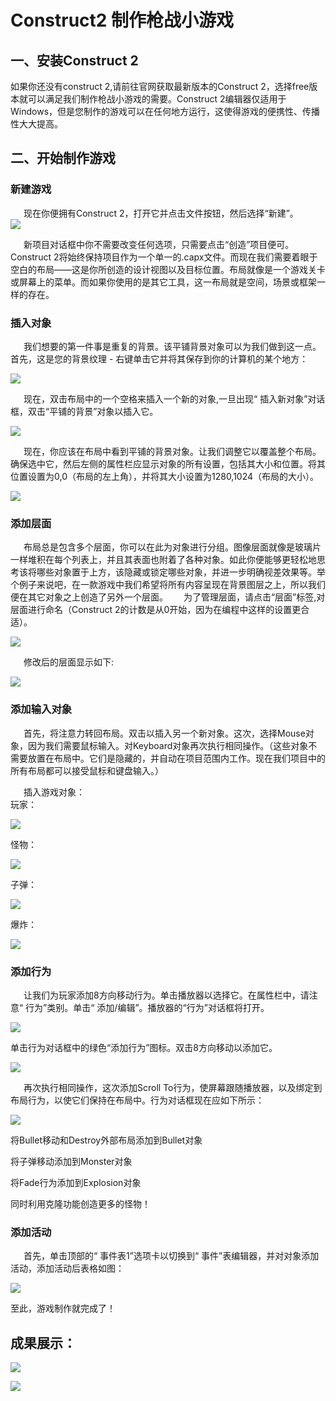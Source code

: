 # Construct2 制作枪战小游戏
## 一、安装Construct 2
如果你还没有construct 2,请前往官网获取最新版本的Construct 2，选择free版本就可以满足我们制作枪战小游戏的需要。Construct 2编辑器仅适用于Windows，但是您制作的游戏可以在任何地方运行，这使得游戏的便携性、传播性大大提高。
## 二、开始制作游戏

### 新建游戏
&ensp;&ensp;&ensp;现在你便拥有Construct 2，打开它并点击文件按钮，然后选择“新建”。  
![](http://gamerboom.com/wp-content/uploads/2012/05/file-newfrom-scirra.com_.png)

&ensp;&ensp;&ensp;新项目对话框中你不需要改变任何选项，只需要点击“创造”项目便可。Construct 2将始终保持项目作为一个单一的.capx文件。而现在我们需要着眼于空白的布局——这是你所创造的设计视图以及目标位置。布局就像是一个游戏关卡或屏幕上的菜单。而如果你使用的是其它工具，这一布局就是空间，场景或框架一样的存在。
### 插入对象
&ensp;&ensp;&ensp;我们想要的第一件事是重复的背景。该平铺背景对象可以为我们做到这一点。首先，这是您的背景纹理 - 右键单击​​它并将其保存到你的计算机的某个地方：

![](https://www.scirra.com/images/articles/bg.png)

&ensp;&ensp;&ensp;现在，双击布局中的一个空格来插入一个新的对象,一旦出现“ 插入新对象”对话框，双击“平铺的背景”对象以插入它。

![](https://www.scirra.com/images/articles/insertobject.png)

&ensp;&ensp;&ensp;现在，你应该在布局中看到平铺的背景对象。让我们调整它以覆盖整个布局。确保选中它，然后左侧的属性栏应显示对象的所有设置，包括其大小和位置。将其位置设置为0,0（布局的左上角），并将其大小设置为1280,1024（布局的大小）。

![](https://www.scirra.com/images/articles/tiledproperties.png)
### 添加层面
&ensp;&ensp;&ensp;布局总是包含多个层面，你可以在此为对象进行分组。图像层面就像是玻璃片一样堆积在每个列表上，并且其表面也附着了各种对象。如此你便能够更轻松地思考该将哪些对象置于上方，该隐藏或锁定哪些对象，并进一步明确视差效果等。举个例子来说吧，在一款游戏中我们希望将所有内容呈现在背景图层之上，所以我们便在其它对象之上创造了另外一个层面。
&ensp;&ensp;&ensp;为了管理层面，请点击“层面”标签,对层面进行命名（Construct 2的计数是从0开始，因为在编程中这样的设置更合适）。

![](http://gamerboom.com/wp-content/uploads/2012/05/layers-tabfrom-scirra.png)

&ensp;&ensp;&ensp;修改后的层面显示如下:


![](http://gamerboom.com/wp-content/uploads/2012/05/layers-barfrom-scirra.png)

### 添加输入对象
&ensp;&ensp;&ensp;首先，将注意力转回布局。双击以插入另一个新对象。这次，选择Mouse对象，因为我们需要鼠标输入。对Keyboard对象再次执行相同操作。（这些对象不需要放置在布局中。它们是隐藏的，并自动在项目范围内工作。现在我们项目中的所有布局都可以接受鼠标和键盘输入。）

&ensp;&ensp;&ensp;插入游戏对象：  
玩家：

![](https://www.scirra.com/images/articles/player.png)

怪物：

![](https://www.scirra.com/images/articles/monster.png)

子弹：

![](https://www.scirra.com/images/articles/Bullet.png)

爆炸：

![](https://www.scirra.com/images/articles/explode.png)

### 添加行为
&ensp;&ensp;&ensp;让我们为玩家添加8方向移动行为。单击播放器以选择它。在属性栏中，请注意“ 行为”类别。单击“ 添加/编辑”。播放器的“行为”对话框将打开。

![](https://www.scirra.com/images/articles/openbehaviors.png)

单击行为对话框中的绿色“添加行为”图标。双击8方向移动以添加它。


![](https://www.scirra.com/images/articles/add8dir.png)

&ensp;&ensp;&ensp;再次执行相同操作，这次添加Scroll To行为，使屏幕跟随播放器，以及绑定到布局行为，以使它们保持在布局中。行为对话框现在应如下所示：

![](https://www.scirra.com/images/articles/playerbehaviors_2.png)

将Bullet移动和Destroy外部布局添加到Bullet对象

将子弹移动添加到Monster对象

将Fade行为添加到Explosion对象

同时利用克隆功能创造更多的怪物！

### 添加活动
&ensp;&ensp;&ensp;首先，单击顶部的“ 事件表1”选项卡以切换到“ 事件”表编辑器，并对对象添加活动，添加活动后表格如图：

![](https://github.com/liuhz5/hz-homework/blob/gh-pages/20171007154452585.png)

至此，游戏制作就完成了！




## 成果展示：
![](https://github.com/liuhz5/hz-homework/blob/master/QQ%E5%9B%BE%E7%89%8720181011133626.gif)

![](https://github.com/liuhz5/hz-homework/blob/master/QQ%E5%9B%BE%E7%89%8720181011133626.gif)